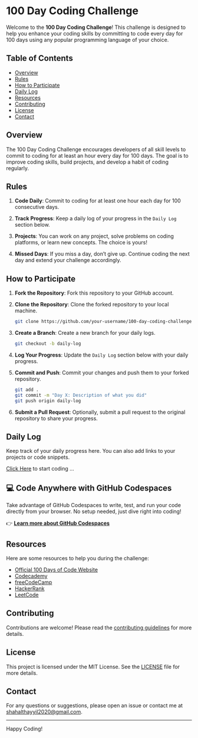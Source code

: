 # 100 Day Coding Challenge

Welcome to the **100 Day Coding Challenge**! This challenge is designed to help you enhance your coding skills by committing to code every day for 100 days using any popular programming language of your choice.

## Table of Contents

- [Overview](#overview)
- [Rules](#rules)
- [How to Participate](#how-to-participate)
- [Daily Log](#daily-log)
- [Resources](#resources)
- [Contributing](#contributing)
- [License](#license)
- [Contact](#contact)

## Overview

The 100 Day Coding Challenge encourages developers of all skill levels to commit to coding for at least an hour every day for 100 days. The goal is to improve coding skills, build projects, and develop a habit of coding regularly.

## Rules

1. **Code Daily**: Commit to coding for at least one hour each day for 100 consecutive days.

2. **Track Progress**: Keep a daily log of your progress in the `Daily Log` section below.

3. **Projects**: You can work on any project, solve problems on coding platforms, or learn new concepts. The choice is yours!

4. **Missed Days**: If you miss a day, don’t give up. Continue coding the next day and extend your challenge accordingly.

## How to Participate

1. **Fork the Repository**: Fork this repository to your GitHub account.

2. **Clone the Repository**: Clone the forked repository to your local machine.
   ```bash
   git clone https://github.com/your-username/100-day-coding-challenge.git
   ```
3. **Create a Branch**: Create a new branch for your daily logs.
   ```bash
   git checkout -b daily-log
   ```
4. **Log Your Progress**: Update the `Daily Log` section below with your daily progress.
5. **Commit and Push**: Commit your changes and push them to your forked repository.
   ```bash
   git add .
   git commit -m "Day X: Description of what you did"
   git push origin daily-log
   ```
6. **Submit a Pull Request**: Optionally, submit a pull request to the original repository to share your progress.

## Daily Log

Keep track of your daily progress here. You can also add links to your projects or code snippets.

[Click Here](challenges1.md) to start coding ...

## 💻 Code Anywhere with GitHub Codespaces

Take advantage of GitHub Codespaces to write, test, and run your code directly from your browser. No setup needed, just dive right into coding!

👉 **[Learn more about GitHub Codespaces](https://github.com/features/codespaces)**

## Resources

Here are some resources to help you during the challenge:

- [Official 100 Days of Code Website](https://www.100daysofcode.com/)
- [Codecademy](https://www.codecademy.com/)
- [freeCodeCamp](https://www.freecodecamp.org/)
- [HackerRank](https://www.hackerrank.com/)
- [LeetCode](https://leetcode.com/)

## Contributing

Contributions are welcome! Please read the [contributing guidelines](CONTRIBUTING.md) for more details.

## License

This project is licensed under the MIT License. See the [LICENSE](license) file for more details.

## Contact

For any questions or suggestions, please open an issue or contact me at [shahalthayyil2020@gmail.com](mailto:shahalthayyil2020@gmail.com).

---

Happy Coding!
